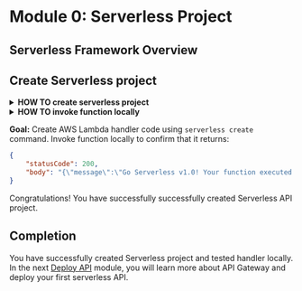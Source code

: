 # Module 0: Serverless Project

<!-- TODO: Add introduction. -->

## Serverless Framework Overview

<!-- TODO: Add Serverless framework overview. -->

## Create Serverless project

<details>
<summary><b>HOW TO create serverless project</b></summary>

Create a directory for your serverless project. `mkdir workshop`

Initialise the project running `npm init`. Name the project accordinly and accept the rest of the defaults.

Lets install the serverless framework in our project.

`npm install --save-dev serverless`

Add `serverless` to the scripts in _package.json_:

```json
  "scripts": {
    //...
    "serverless": "serverless ",
    //...
  }
```

Create nodejs Serverless project using one of the default templates:
`serverless create --template aws-nodejs`

See more information about `serverless create` command on [CLI documentation](https://serverless.com/framework/docs/providers/aws/cli-reference/create/) page.
</details>

<details>
<summary><b>HOW TO invoke function locally</b></summary>

Run `invoke local` command:

`serverless invoke local --function hello`

See more information about `invoke local` command on [CLI documentation](https://serverless.com/framework/docs/providers/aws/cli-reference/invoke-local/) page.
</details>


**Goal:** Create AWS Lambda handler code using `serverless create` command. Invoke function locally to confirm that it returns:

```json
{
    "statusCode": 200,
    "body": "{\"message\":\"Go Serverless v1.0! Your function executed successfully!\",\"input\":\"\"}"
}
```

<!-- TODO: Add info about handler result: API Gateway lambda-proxy etc. -->

Congratulations! You have successfully successfully created Serverless API project.

## Completion

You have successfully created Serverless project and tested handler locally. In the next [Deploy API](../1_Deploy) module, you will learn more about API Gateway and deploy your first serverless API.

